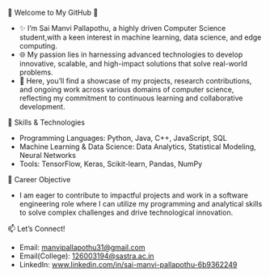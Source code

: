 👋 Welcome to My GitHub 👋
- ✨ I’m Sai Manvi Pallapothu, a highly driven Computer Science student,with a keen interest in machine learning, data science, and edge computing. 
- 🌐 My passion lies in harnessing advanced technologies to develop innovative, scalable, and high-impact solutions that solve real-world problems. 
- 👀 Here, you’ll find a showcase of my projects, research contributions, and ongoing work across various domains of computer science, reflecting my commitment to continuous learning and collaborative development.

🔧 Skills & Technologies
- Programming Languages: Python, Java, C++, JavaScript, SQL
- Machine Learning & Data Science: Data Analytics, Statistical Modeling, Neural Networks
- Tools: TensorFlow, Keras, Scikit-learn, Pandas, NumPy

🌱 Career Objective
- I am eager to contribute to impactful projects and work in a software engineering role where I can utilize my programming and analytical skills to solve complex challenges and drive technological innovation.

📫 Let’s Connect!
-  Email: manvipallapothu31@gmail.com
-  Email(College): 126003194@sastra.ac.in
-  LinkedIn: www.linkedin.com/in/sai-manvi-pallapothu-6b9362249


<!---
manvi10/manvi10 is a ✨ special ✨ repository because its `README.md` (this file) appears on your GitHub profile.
You can click the Preview link to take a look at your changes.
--->
